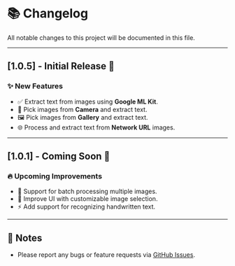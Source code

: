 # 📚 Changelog

All notable changes to this project will be documented in this file.

---

## [1.0.5] - Initial Release 🎉

### ✨ New Features
- ✅ Extract text from images using **Google ML Kit**.
- 📸 Pick images from **Camera** and extract text.
- 🖼️ Pick images from **Gallery** and extract text.
- 🌐 Process and extract text from **Network URL** images.

---

## [1.0.1] - Coming Soon 🚀

### 🔥 Upcoming Improvements
- 📝 Support for batch processing multiple images.
- 🎨 Improve UI with customizable image selection.
- ⚡ Add support for recognizing handwritten text.

---

## 📢 Notes
- Please report any bugs or feature requests via [GitHub Issues](https://github.com/VenuNeosoft/image_to_text_mlkit.git/issues).
